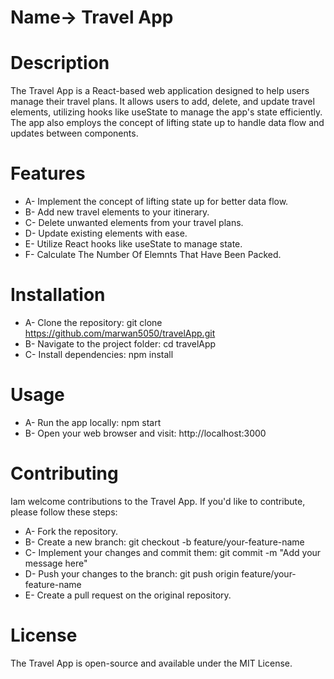 # Name-> Travel App

# Description

The Travel App is a React-based web application designed to help users manage their travel plans. It allows users to add, delete, and update travel elements, utilizing hooks like useState to manage the app's state efficiently. The app also employs the concept of lifting state up to handle data flow and updates between components.


# Features

- A- Implement the concept of lifting state up for better data flow.
- B- Add new travel elements to your itinerary.
- C- Delete unwanted elements from your travel plans.
- D- Update existing elements with ease.
- E- Utilize React hooks like useState to manage state.
- F- Calculate The Number Of Elemnts That Have Been Packed.


# Installation

- A- Clone the repository: git clone https://github.com/marwan5050/travelApp.git
- B- Navigate to the project folder: cd travelApp
- C- Install dependencies: npm install


# Usage

- A- Run the app locally: npm start
- B- Open your web browser and visit: http://localhost:3000


# Contributing
Iam welcome contributions to the Travel App. If you'd like to contribute, please follow these steps:

- A- Fork the repository.
- B- Create a new branch: git checkout -b feature/your-feature-name
- C- Implement your changes and commit them: git commit -m "Add your message here"
- D- Push your changes to the branch: git push origin feature/your-feature-name
- E- Create a pull request on the original repository.


# License
The Travel App is open-source and available under the MIT License.







